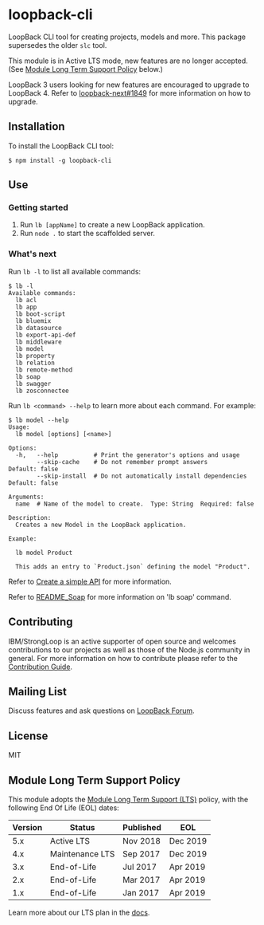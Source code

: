 # loopback-cli

LoopBack CLI tool for creating projects, models and more.
This package supersedes the older `slc` tool.

This module is in Active LTS mode, new features are no longer accepted.
(See [Module Long Term Support Policy](#module-long-term-support-policy) below.)

LoopBack 3 users looking for new features are encouraged to upgrade to LoopBack 4. Refer to [loopback-next#1849](https://github.com/strongloop/loopback-next/issues/1849) for more information on how to upgrade.

## Installation

To install the LoopBack CLI tool:

```
$ npm install -g loopback-cli
```

## Use

### Getting started

 1. Run `lb [appName]` to create a new LoopBack application.
 2. Run `node .` to start the scaffolded server.

### What's next

Run `lb -l` to list all available commands:

```
$ lb -l
Available commands:
  lb acl
  lb app
  lb boot-script
  lb bluemix
  lb datasource
  lb export-api-def
  lb middleware
  lb model
  lb property
  lb relation
  lb remote-method
  lb soap
  lb swagger
  lb zosconnectee
```

Run `lb <command> --help` to learn more about each command. For example:

```
$ lb model --help
Usage:
  lb model [options] [<name>]

Options:
  -h,   --help          # Print the generator's options and usage
        --skip-cache    # Do not remember prompt answers             Default: false
        --skip-install  # Do not automatically install dependencies  Default: false

Arguments:
  name  # Name of the model to create.  Type: String  Required: false

Description:
  Creates a new Model in the LoopBack application.

Example:

  lb model Product

  This adds an entry to `Product.json` defining the model "Product".
```

Refer to [Create a simple API](http://loopback.io/doc/en/lb3/Create-a-simple-API.html) 
for more information.

Refer to [README_Soap](./soap/README_Soap.md) for more information on 'lb soap' command.
## Contributing

IBM/StrongLoop is an active supporter of open source and welcomes contributions
to our projects as well as those of the Node.js community in general. For more
information on how to contribute please refer to the
[Contribution Guide](CONTRIBUTING.md).

## Mailing List

Discuss features and ask questions on
[LoopBack Forum](https://groups.google.com/forum/#!forum/loopbackjs).

## License

MIT

## Module Long Term Support Policy
This module adopts the [Module Long Term Support (LTS)](http://github.com/CloudNativeJS/ModuleLTS) policy, with the following End Of Life (EOL) dates:

| Version | Status          | Published | EOL      |
| ------- | --------------- | --------- | -------- |
| 5.x     | Active LTS      | Nov 2018  | Dec 2019 |
| 4.x     | Maintenance LTS | Sep 2017  | Dec 2019 |
| 3.x     | End-of-Life     | Jul 2017  | Apr 2019 |
| 2.x     | End-of-Life     | Mar 2017  | Apr 2019 |
| 1.x     | End-of-Life     | Jan 2017  | Apr 2019 |

Learn more about our LTS plan in the [docs](https://loopback.io/doc/en/contrib/Long-term-support.html).
